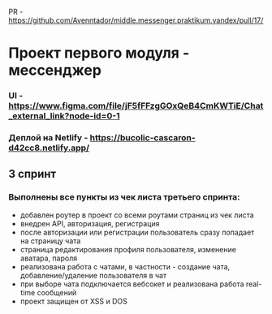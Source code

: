 PR - https://github.com/Avenntador/middle.messenger.praktikum.yandex/pull/17/

# Проект первого модуля - мессенджер

### UI - https://www.figma.com/file/jF5fFFzgGOxQeB4CmKWTiE/Chat_external_link?node-id=0-1
### Деплой на Netlify - https://bucolic-cascaron-d42cc8.netlify.app/

## 3 спринт


### Выполнены все пункты из чек листа третьего спринта:
  
  - добавлен роутер в проект со всеми роутами страниц из чек листа
  - внедрен API, авторизация, регистрация
  - после авторизации или регистрации пользователь сразу попадает на страницу чата
  - страница редактирования профиля пользователя, изменение аватара, пароля
  - реализована работа с чатами, в частности - создание чата, добавление/удаление пользователя в чат
  - при выборе чата подключается вебсокет и реализована работа real-time сообщений
  - проект защищен от XSS и DOS
